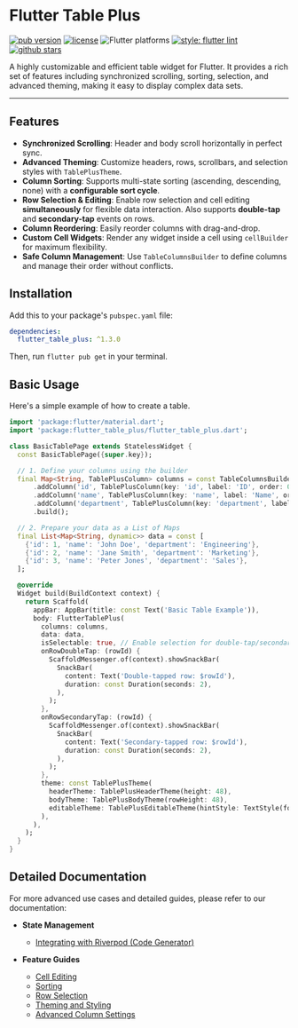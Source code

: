 # Flutter Table Plus

[![pub version](https://img.shields.io/pub/v/flutter_table_plus.svg)](https://pub.dev/packages/flutter_table_plus)
[![license](https://img.shields.io/badge/license-MIT-blue.svg)](https://github.com/kihyun1998/flutter_table_plus/blob/main/LICENSE)
![Flutter platforms](https://img.shields.io/badge/platform-flutter%20%7C%20android%20%7C%20ios%20%7C%20linux%20%7C%20macos%20%7C%20windows%20%7C%20web-blue)
[![style: flutter lint](https://img.shields.io/badge/style-flutter__lints-blue)](https://pub.dev/packages/flutter_lints)
[![github stars](https://img.shields.io/github/stars/kihyun1998/flutter_table_plus.svg?style=social)](https://github.com/kihyun1998/flutter_table_plus)

A highly customizable and efficient table widget for Flutter. It provides a rich set of features including synchronized scrolling, sorting, selection, and advanced theming, making it easy to display complex data sets.

---

## Features

- **Synchronized Scrolling**: Header and body scroll horizontally in perfect sync.
- **Advanced Theming**: Customize headers, rows, scrollbars, and selection styles with `TablePlusTheme`.
- **Column Sorting**: Supports multi-state sorting (ascending, descending, none) with a **configurable sort cycle**.
- **Row Selection & Editing**: Enable row selection and cell editing **simultaneously** for flexible data interaction. Also supports **double-tap** and **secondary-tap** events on rows.
- **Column Reordering**: Easily reorder columns with drag-and-drop.
- **Custom Cell Widgets**: Render any widget inside a cell using `cellBuilder` for maximum flexibility.
- **Safe Column Management**: Use `TableColumnsBuilder` to define columns and manage their order without conflicts.

## Installation

Add this to your package's `pubspec.yaml` file:

```yaml
dependencies:
  flutter_table_plus: ^1.3.0
```

Then, run `flutter pub get` in your terminal.

## Basic Usage

Here's a simple example of how to create a table.

```dart
import 'package:flutter/material.dart';
import 'package:flutter_table_plus/flutter_table_plus.dart';

class BasicTablePage extends StatelessWidget {
  const BasicTablePage({super.key});

  // 1. Define your columns using the builder
  final Map<String, TablePlusColumn> columns = const TableColumnsBuilder()
      .addColumn('id', TablePlusColumn(key: 'id', label: 'ID', order: 0, width: 80))
      .addColumn('name', TablePlusColumn(key: 'name', label: 'Name', order: 0, width: 150, editable: true, hintText: 'Enter name')) // Added editable and hintText
      .addColumn('department', TablePlusColumn(key: 'department', label: 'Department', order: 0, width: 200))
      .build();

  // 2. Prepare your data as a List of Maps
  final List<Map<String, dynamic>> data = const [
    {'id': 1, 'name': 'John Doe', 'department': 'Engineering'},
    {'id': 2, 'name': 'Jane Smith', 'department': 'Marketing'},
    {'id': 3, 'name': 'Peter Jones', 'department': 'Sales'},
  ];

  @override
  Widget build(BuildContext context) {
    return Scaffold(
      appBar: AppBar(title: const Text('Basic Table Example')),
      body: FlutterTablePlus(
        columns: columns,
        data: data,
        isSelectable: true, // Enable selection for double-tap/secondary-tap
        onRowDoubleTap: (rowId) {
          ScaffoldMessenger.of(context).showSnackBar(
            SnackBar(
              content: Text('Double-tapped row: $rowId'),
              duration: const Duration(seconds: 2),
            ),
          );
        },
        onRowSecondaryTap: (rowId) {
          ScaffoldMessenger.of(context).showSnackBar(
            SnackBar(
              content: Text('Secondary-tapped row: $rowId'),
              duration: const Duration(seconds: 2),
            ),
          );
        },
        theme: const TablePlusTheme(
          headerTheme: TablePlusHeaderTheme(height: 48),
          bodyTheme: TablePlusBodyTheme(rowHeight: 48),
          editableTheme: TablePlusEditableTheme(hintStyle: TextStyle(fontStyle: FontStyle.italic, color: Colors.grey)), // Added hintStyle
        ),
      ),
    );
  }
}
```

## Detailed Documentation

For more advanced use cases and detailed guides, please refer to our documentation:

- **State Management**
  - [Integrating with Riverpod (Code Generator)](documentation/RIVERPOD_GENERATOR_GUIDE.md)

- **Feature Guides**
  - [Cell Editing](documentation/EDITING.md)
  - [Sorting](documentation/SORTING.md)
  - [Row Selection](documentation/SELECTION.md)
  - [Theming and Styling](documentation/THEMING.md)
  - [Advanced Column Settings](documentation/ADVANCED_COLUMNS.md)